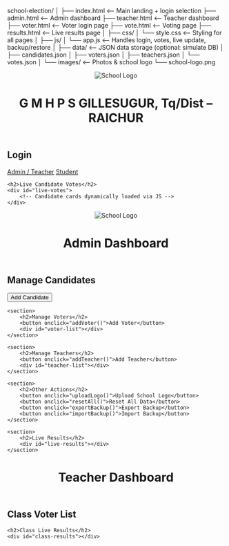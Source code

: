 school-election/
│
├── index.html           <-- Main landing + login selection
├── admin.html           <-- Admin dashboard
├── teacher.html         <-- Teacher dashboard
├── voter.html           <-- Voter login page
├── vote.html            <-- Voting page
├── results.html         <-- Live results page
│
├── css/
│   └── style.css        <-- Styling for all pages
│
├── js/
│   └── app.js           <-- Handles login, votes, live update, backup/restore
│
├── data/                <-- JSON data storage (optional: simulate DB)
│   ├── candidates.json
│   ├── voters.json
│   ├── teachers.json
│   └── votes.json
│
└── images/              <-- Photos & school logo
    └── school-logo.png
<!DOCTYPE html>
<html lang="en">
<head>
<meta charset="UTF-8">
<meta name="viewport" content="width=device-width, initial-scale=1.0">
<title>G M H P S GILLESUGUR Election</title>
<link rel="stylesheet" href="css/style.css">
</head>
<body>
<header>
    <img src="images/school-logo.png" alt="School Logo" class="logo">
    <h1>G M H P S GILLESUGUR, Tq/Dist – RAICHUR</h1>
</header>

<main>
    <h2>Login</h2>
    <div class="login-options">
        <a href="admin.html" class="btn">Admin / Teacher</a>
        <a href="voter.html" class="btn">Student</a>
    </div>

    <h2>Live Candidate Votes</h2>
    <div id="live-votes">
        <!-- Candidate cards dynamically loaded via JS -->
    </div>
</main>

<script src="js/app.js"></script>
</body>
</html>
<!DOCTYPE html>
<html lang="en">
<head>
<meta charset="UTF-8">
<meta name="viewport" content="width=device-width, initial-scale=1.0">
<title>Admin Dashboard</title>
<link rel="stylesheet" href="css/style.css">
</head>
<body>
<header>
    <img src="images/school-logo.png" alt="School Logo" class="logo">
    <h1>Admin Dashboard</h1>
</header>

<main>
    <section>
        <h2>Manage Candidates</h2>
        <button onclick="addCandidate()">Add Candidate</button>
        <div id="candidate-list"></div>
    </section>

    <section>
        <h2>Manage Voters</h2>
        <button onclick="addVoter()">Add Voter</button>
        <div id="voter-list"></div>
    </section>

    <section>
        <h2>Manage Teachers</h2>
        <button onclick="addTeacher()">Add Teacher</button>
        <div id="teacher-list"></div>
    </section>

    <section>
        <h2>Other Actions</h2>
        <button onclick="uploadLogo()">Upload School Logo</button>
        <button onclick="resetAll()">Reset All Data</button>
        <button onclick="exportBackup()">Export Backup</button>
        <button onclick="importBackup()">Import Backup</button>
    </section>

    <section>
        <h2>Live Results</h2>
        <div id="live-results"></div>
    </section>
</main>

<script src="js/app.js"></script>
</body>
</html>
<!DOCTYPE html>
<html lang="en">
<head>
<meta charset="UTF-8">
<meta name="viewport" content="width=device-width, initial-scale=1.0">
<title>Teacher Dashboard</title>
<link rel="stylesheet" href="css/style.css">
</head>
<body>
<header>
    <h1>Teacher Dashboard</h1>
</header>
<main>
    <h2>Class Voter List</h2>
    <div id="class-voters"></div>

    <h2>Class Live Results</h2>
    <div id="class-results"></div>
</main>
<script src="js/app.js"></script>
</body>
</html>


